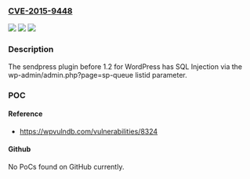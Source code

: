 ### [CVE-2015-9448](https://cve.mitre.org/cgi-bin/cvename.cgi?name=CVE-2015-9448)
![](https://img.shields.io/static/v1?label=Product&message=n%2Fa&color=blue)
![](https://img.shields.io/static/v1?label=Version&message=n%2Fa&color=blue)
![](https://img.shields.io/static/v1?label=Vulnerability&message=n%2Fa&color=brighgreen)

### Description

The sendpress plugin before 1.2 for WordPress has SQL Injection via the wp-admin/admin.php?page=sp-queue listid parameter.

### POC

#### Reference
- https://wpvulndb.com/vulnerabilities/8324

#### Github
No PoCs found on GitHub currently.

